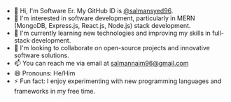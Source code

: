 - 👋 Hi, I'm Software Er. My GitHub ID is [@salmansyed96](https://github.com/salmansyed96).
- 👀 I'm interested in software development, particularly in MERN (MongoDB, Express.js, React.js, Node.js) stack development.
- 🌱 I'm currently learning new technologies and improving my skills in full-stack development.
- 💞️ I'm looking to collaborate on open-source projects and innovative software solutions.
- 📫 You can reach me via email at salmannaim96@gmail.com
- 😄 Pronouns: He/Him
- ⚡ Fun fact: I enjoy experimenting with new programming languages and frameworks in my free time.


<!---
salmansyed96/salmansyed96 is a ✨ special ✨ repository because its `README.md` (this file) appears on your GitHub profile.
You can click the Preview link to take a look at your changes.
--->
